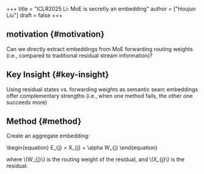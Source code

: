 +++
title = "ICLR2025 Li: MoE is secretly an embedding"
author = ["Houjun Liu"]
draft = false
+++

## motivation {#motivation}

Can we directly extract embeddings from MoE forwarding routing weights (i.e., compared to traditional residual stream information)?


## Key Insight {#key-insight}

Using residual states vs. forwarding weights as semantic searc embeddings offer complementary strengths (i.e., when one method fails, the other one succeeds more)


## Method {#method}

Create an aggregate embedding:

\begin{equation}
E\_{j} = X\_{j} + \alpha W\_{j}
\end{equation}

where \\(W\_{j}\\) is the routing weight of the residual, and \\(X\_{j}\\) is the residual.
